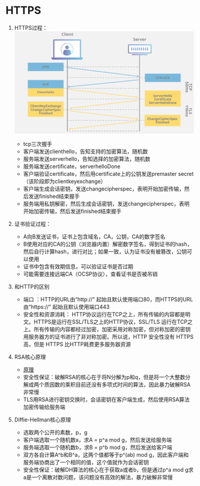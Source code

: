 # HTTPS

1. HTTPS过程：![tls](tls.png)

	- tcp三次握手
	- 客户端发送clienthello，告知支持的加密算法，随机数
	- 服务端发送serverhello，告知选择的加密算法，随机数
	- 服务端发送certificate，serverhelloDone
	- 客户端验证certificate，然后用certificate上的公钥发送premaster secret（该阶段即为clientkeyexchange）
	- 客户端生成会话密钥，发送changecipherspec，表明开始加密传输，然后发送finished结束握手
	- 服务端用私钥解密，然后生成会话密钥，发送changecipherspec，表明开始加密传输，然后发送finished结束握手

2. 证书验证过程：

	- A向B发送证书，证书上包含域名，CA，公钥，CA的数字签名
	- B使用对应的CA的公钥（浏览器内置）解密数字签名，得到证书的hash，然后自行计算hash，进行对比；如果一致，认为证书没有被篡改，公钥可以使用
	- 证书中包含有效期信息，可以验证证书是否过期
	- 可能需要连接远端CA（OCSP协议），查看证书是否被吊销

3. 和HTTP的区别
	- 端口 ：HTTP的URL由“http://” 起始且默认使用端口80，而HTTPS的URL由“https://” 起始且默认使用端口443
	- 安全性和资源消耗： HTTP协议运行在TCP之上，所有传输的内容都是明文。HTTPS是运行在SSL/TLS之上的HTTP协议，SSL/TLS 运行在TCP之上。所有传输的内容都经过加密，加密采用对称加密，但对称加密的密钥用服务器方的证书进行了非对称加密。所以说，HTTP 安全性没有 HTTPS高，但是 HTTPS 比HTTP耗费更多服务器资源

4. RSA核心原理
	- [原理](https://zh.wikipedia.org/wiki/RSA%E5%8A%A0%E5%AF%86%E6%BC%94%E7%AE%97%E6%B3%95)
	- 安全性保证：破解RSA的核心在于将N分解为p和q，但是将一个大整数分解成两个质因数的乘积目前还没有多项式时间的算法，因此暴力破解RSA非常慢
	- TLS用RSA进行密钥交换时，会话密钥在客户端生成，然后使用RSA算法加密传输给服务端

5. Diffie-Hellman核心原理
	- 选取两个公开的素数，p，g
	- 客户端选取一个随机数a，求A = p^a mod g，然后发送给服务端
	- 服务端选取一个随机数b，求B = p^b mod g，然后发送给客户端
	- 双方各自计算A^b和B^a，这两个值都等于p^(ab) mod g，因此客户端和服务端协商出了一个相同的值，这个值就作为会话密钥
	- 安全性保证：破解DH算法的核心在于获取a或者b，但是通过p^a mod g求a是一个离散对数问题，该问题没有高效的解法，暴力破解非常慢